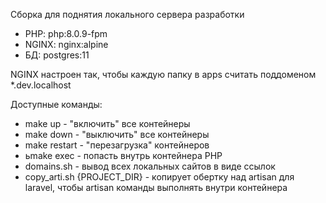 Сборка для поднятия локального сервера разработки

* PHP: php:8.0.9-fpm
* NGINX: nginx:alpine
* БД: postgres:11


NGINX настроен так, чтобы каждую папку в apps считать поддоменом *.dev.localhost

Доступные команды:
* make up - "включить" все контейнеры
* make down - "выключить" все контейнеры
* make restart - "перезагрузка" контейнеров
* ьmake exec - попасть внутрь контейнера PHP
* domains.sh - вывод всех локальных сайтов в виде ссылок
* copy_arti.sh {PROJECT_DIR} - копирует обертку над artisan для laravel, чтобы artisan команды выполнять внутри контейнера
